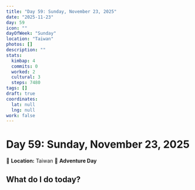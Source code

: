 ```yaml
---
title: "Day 59: Sunday, November 23, 2025"
date: "2025-11-23"
day: 59
icon: ""
dayOfWeek: "Sunday"
location: "Taiwan"
photos: []
description: ""
stats:
  kimbap: 4
  commits: 0
  worked: 2
  cultural: 3
  steps: 7480
tags: []
draft: true
coordinates:
  lat: null
  lng: null
work: false
---
```

# Day 59: Sunday, November 23, 2025

📍 **Location:** Taiwan
🎒 **Adventure Day**

## What do I do today?


